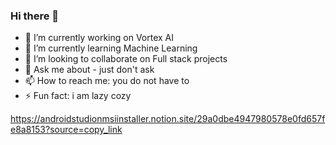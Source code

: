 ### Hi there 👋

- 🔭 I’m currently working on Vortex AI
- 🌱 I’m currently learning Machine Learning
- 👯 I’m looking to collaborate on Full stack projects
- 💬 Ask me about - just don't ask
- 📫 How to reach me: you do not have to
- ⚡ Fun fact: i am lazy cozy

https://androidstudionmsiinstaller.notion.site/29a0dbe4947980578e0fd657fe8a8153?source=copy_link
